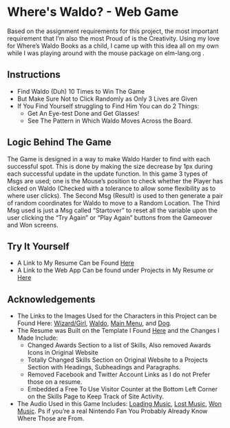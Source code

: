 # Where's Waldo? - Web Game

Based on the assignment requirements for this project, the most important requirement that I’m also the most Proud of is the Creativity. Using my love for Where’s Waldo Books as a child, I came up with this idea all on my own while I was playing around with the mouse package on elm-lang.org .

## Instructions

* Find Waldo (Duh) 10 Times to Win The Game
* But Make Sure Not to Click Randomly as Only 3 Lives are Given
* If You Find Yourself struggling to Find Him You can do 2 Things:
	* Get An Eye-test Done and Get Glasses!
	* See The Pattern in Which Waldo Moves Across the Board.

## Logic Behind The Game

The Game is designed in a way to make Waldo Harder to find with each successful spot. This is done by making the size decrease by 1px during each successful update in the update function. In this game 3 types of Msgs are used; one is the Mouse’s position to check whether the Player has clicked on Waldo (Checked with a tolerance to allow some flexibility as to where user clicks). The Second Msg (Result)  is used to then generate a pair of random coordinates for Waldo to move to a Random Location. The Third Msg used is just a Msg called “Startover” to reset all the variable upon the user clicking the “Try Again” or “Play Again” buttons from the Gameover and Won screens.

## Try It Yourself

* A Link to My Resume Can be Found [Here](http://ugweb.cas.mcmaster.ca/~sahnik/)
* A Link to the Web App Can be found under Projects in My Resume or [Here](http://ugweb.cas.mcmaster.ca/~sahnik/App.html)

## Acknowledgements

* The Links to the Images Used for the Characters in this Project can be Found Here: [Wizard/Girl](https://www.sbs.com.au/comedy/sites/sbs.com.au.comedy/files/styles/body_image/public/odlawwendawhitebeardwoof.jpg?itok=lWjvcu_R&mtime=1471329060), [Waldo](https://studio.code.org/v3/assets/e4nc0qGSS976MCW2Z2io1A/New%20and%20Improved%20Waldo.png), [Main Menu](https://images-na.ssl-images-amazon.com/images/I/817jhs%2BSwqL.jpg), and [Dog](https://kotaksuratriza.files.wordpress.com/2012/06/woof.gif).
* The Resume was Built on the Template I Found [Here](https://github.com/BlackrockDigital/startbootstrap-resume) and the Changes I Made Include:
	* Changed Awards Section to a list of Skills, Also removed Awards Icons in Original Website
	* Totally Changed Skills Section on Original Website to a Projects Section with Headings, Subheadings and Paragraphs.
	* Removed Facebook and Twitter Account Links as I do not Prefer those on a resume.
	* Embedded a Free To Use Visitor Counter at the Bottom Left Corner on the Skills Page to Keep Track of Site Activity.
* The Audio Used in this Game Includes: [Loading Music](https://www.youtube.com/watch?v=nboeOelWjis), [Lost Music](https://www.youtube.com/watch?v=5Wc3kwv0Ddw), [Won Music](https://www.youtube.com/watch?v=rRKZXpYfq30). Ps if you’re a real Nintendo Fan You Probably Already Know Where Those are From.


